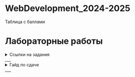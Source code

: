 # WebDevelopment_2024-2025

Таблица с баллами
# Лабораторные работы 

<details>
  <summary>Ссылки на задания</summary>
  1. Лаб 1
  2. Лаб 2 
</details>
___
<details>
  <summary>Гайд по сдаче</summary>
	Для сдачи лабораторной работы необходимо: 
	1. Сделать форк данного репозитория;
	2. Создать отдельную ветку для каждой лабораторной работы, которую вы хотите загрузить в данный репозиторий; 
	3. Загрузить **код** и **отчет** по лабораторной работе по следующему пути: 
		**works/номер_группы/фио/номер_лабы**
	4. Создать пулл реквест с данной лабораторной работой. Пулл реквест должен быть озаглавлен следующим образом: 
		**номер_группы/фио/номер_лабы** 

 
После того, как вышеописанные процедуры будут выполнены, работа может быть защищена у преподавателя. 

Пример: 
Иванов Иван сделал лабораторную работу номер 1. Теперь он хочет загрузить работу в репозиторий, чтобы в дальнейшем её сдать. Для этого он: 
1. Форкает данный репозиторий и клонирует его к себе на компьютер. 
2. В склонированном репозитории он создает ветку lab_1 
3. Иван переходит в данную ветку, заходит в папочку works и создает там следующие подпапки: K33392/Иванов_Иван/lab1 
4. В новосозданную папку lab1 он загружает свой код и отчет
5. Затем Иван пушит изменения при помощи команды git push
6. Далее Иван переходит в GitHub и создает пулл реквест, которы называет: "**K33392/Иванов_Иван/Лаб_1**"
7. Наконец, Иван идет на защиту, где получает свой заслуженный максимум баллов! 
</details>
___
